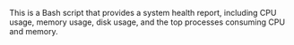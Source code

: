 This is a Bash script that provides a system health report, including CPU usage, memory usage, disk usage, and the top processes consuming CPU and memory.
